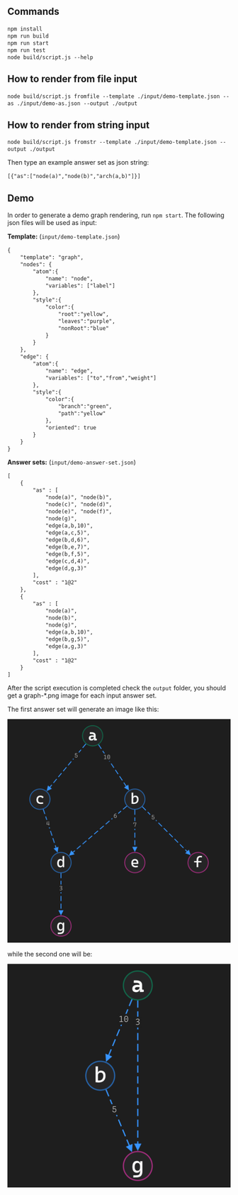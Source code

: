 ## Commands
    npm install
    npm run build
    npm run start
    npm run test
    node build/script.js --help

## How to render from file input

    node build/script.js fromfile --template ./input/demo-template.json --as ./input/demo-as.json --output ./output

## How to render from string input

    node build/script.js fromstr --template ./input/demo-template.json --output ./output

Then type an example answer set as json string:

    [{"as":["node(a)","node(b)","arch(a,b)"]}]

## Demo

In order to generate a demo graph rendering, run `npm start`. The following json files will be used as input:

**Template:** (`input/demo-template.json`)

    {
        "template": "graph",
        "nodes": {
            "atom":{
                "name": "node",
                "variables": ["label"]
            },
            "style":{
                "color":{
                    "root":"yellow",
                    "leaves":"purple",
                    "nonRoot":"blue"
                }
            }
        },
        "edge": {
            "atom":{
                "name": "edge",
                "variables": ["to","from","weight"]
            },
            "style":{
                "color":{
                    "branch":"green",
                    "path":"yellow"
                },
                "oriented": true
            }
        }
    }

**Answer sets:** (`input/demo-answer-set.json`)

    [
        {
            "as" : [
                "node(a)", "node(b)",
                "node(c)", "node(d)",
                "node(e)", "node(f)",
                "node(g)",
                "edge(a,b,10)",
                "edge(a,c,5)",
                "edge(b,d,6)",
                "edge(b,e,7)",
                "edge(b,f,5)",
                "edge(c,d,4)",
                "edge(d,g,3)"
            ],
            "cost" : "1@2"
        },
        {
            "as" : [
                "node(a)",
                "node(b)",
                "node(g)",
                "edge(a,b,10)",
                "edge(b,g,5)",
                "edge(a,g,3)"
            ],
            "cost" : "1@2"
        }
    ]

After the script execution is completed check the `output` folder, you should get a graph-*.png image for each input answer set.

The first answer set will generate an image like this:

![demo as 1](demo-graph-1.png "Demo graph from answer set 1")

while the second one will be:

![demo as 2](demo-graph-2.png "Demo graph from answer set 2")